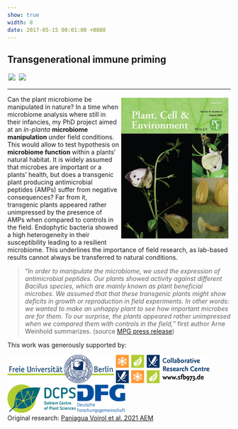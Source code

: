 ```yaml
---
show: true
width: 8
date: 2017-05-15 00:01:00 +0800
---
```

<div class="p-4">
    <h2>Transgenerational immune priming</h2>
     <img data-src="{{ 'assets/images/covers/cover_host.jpg' | relative_url }}" class="lazy rounded" style="width: 48%; height: auto;margin: 2px;" src="{{ '/assets/images/empty_300x200.png' | relative_url }}">
  <img data-src="{{ 'assets/images/covers/cover_host.jpg' | relative_url }}" class="lazy rounded" style="width: 48%; height: auto;margin: 2px;" src="{{ '/assets/images/empty_300x200.png' | relative_url }}">
        <hr />
 <img src="assets/images/covers/cover_PCE.jpg" 
         alt="In planta microbiome manipulation" 
         class="lazy rounded" 
         style="float: right; width: 48%; height: auto; margin: 5px;">   
<p>
Can the plant microbiome be manipulated in nature? In a time when microbiome analysis where still in their infancies, my PhD project aimed at an <i>in-planta</i> <b>microbiome manipulation</b> under field conditions. This would allow to test hypothesis on <b>microbiome function</b> within a plants’ natural habitat. It is widely assumed that microbes are important or a plants’ health, but does a transgenic plant producing antimicrobial peptides (AMPs) suffer from negative consequences? Far from it, transgenic plants appeared rather unimpressed by the presence of AMPs when compared to controls in the field. Endophytic bacteria showed a high heterogeneity in their susceptibility leading to a resilient microbiome. This underlines the importance of field research, as lab-based results cannot always be transferred to natural conditions.
</p>
<blockquote><q><i>In order to manipulate the microbiome, we used the expression of antimicrobial peptides. Our plants showed activity against different Bacillus species, which are mainly known as plant beneficial microbes. We assumed that that these transgenic plants might show deficits in growth or reproduction in field experiments. In other words: we wanted to make an unhappy plant to see how important microbes are for them. To our surprise, the plants appeared rather unimpressed when we compared them with controls in the field,</i></q> first author Arne Weinhold summarizes. (source <a href=" https://phys.org/news/2018-04-microbiome-native-resilient.html">MPG press release</a>)</blockquote>
     <p>
       This work was generously supported by:
    </p>
      <img src="/assets/logo/logo64_FU.png" alt="Image 3" class="rounded-sm img-fluid logo-img">
     <img src="/assets/logo/logo64_CRC973.png" alt="Image 3" class="rounded-sm img-fluid logo-img"> 
     <img src="/assets/logo/logo64_DCPS.png" alt="Image 1" class="rounded-sm img-fluid logo-img">
    <img src="/assets/logo/logo64_DFGalt.png" alt="Image 1" class="rounded-sm img-fluid logo-img">
    <div style="display: flex; flex-direction: column; align-items: start; gap: 5px;">
    <span>
        Original research: 
        <a href="https://journals.asm.org/doi/10.1128/aem.00596-20">
            Paniagua Voirol et al. 2021 AEM
        </a>
    </span>
    <div style="display: flex; gap: 10px; align-items: center;">
        <span class="__dimensions_badge_embed__" 
              data-doi="10.1128/AEM.00596-20" 
              data-style="small_rectangle">
        </span>
        <div class='altmetric-embed' 
             data-badge-popover='bottom' 
             data-doi='10.1128/AEM.00596-20'>
        </div>
        <a href="https://plu.mx/plum/a/?doi=10.1128/AEM.00596-20" 
           class="plumx-plum-print-popup" 
           data-popup="bottom" 
           data-theme="liberty" 
           data-badge="false" 
           data-size="small">
        </a>
    </div>
</div>

</div>
